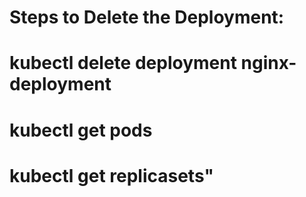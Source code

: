# Steps to Delete the Deployment:
# kubectl delete deployment nginx-deployment
# kubectl get pods
# kubectl get replicasets"

